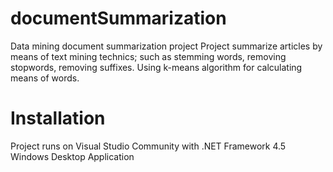 # documentSummarization
Data mining document summarization project 
Project summarize articles by means of text mining technics; such as stemming words, removing stopwords, removing suffixes. Using k-means algorithm for calculating means of words.

# Installation
Project runs on Visual Studio Community with .NET Framework 4.5 
Windows Desktop Application
